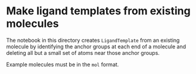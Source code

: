 # Make ligand templates from existing molecules

The notebook in this directory creates `LigandTemplate` from an existing molecule
by identifying the anchor groups at each end of a molecule and deleting 
all but a small set of atoms near those anchor groups.

Example molecules must be in the `mol` format.
